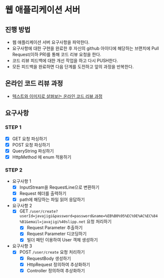 # 웹 애플리케이션 서버
## 진행 방법
* 웹 애플리케이션 서버 요구사항을 파악한다.
* 요구사항에 대한 구현을 완료한 후 자신의 github 아이디에 해당하는 브랜치에 Pull Request(이하 PR)를 통해 코드 리뷰 요청을 한다.
* 코드 리뷰 피드백에 대한 개선 작업을 하고 다시 PUSH한다.
* 모든 피드백을 완료하면 다음 단계를 도전하고 앞의 과정을 반복한다.

## 온라인 코드 리뷰 과정
* [텍스트와 이미지로 살펴보는 온라인 코드 리뷰 과정](https://github.com/next-step/nextstep-docs/tree/master/codereview)

## 요구사항
### STEP 1
- [X] GET 요청 파싱하기
- [X] POST 요청 파싱하기
- [X] QueryString 파싱하기
- [X] HttpMethod 에 enum 적용하기
### STEP 2
- 요구사항 1
  - [X] InputStream을 RequestLine으로 변환하기
  - [X] Request 헤더를 출력하기
  - [X] path에 해당하는 파일 읽어 응답하기
- 요구사항 2
  - [X] GET `/user/create?userId=javajigi&password=password&name=%EB%B0%95%EC%9E%AC%EC%84%B1&email=javajigi%40slipp.net` 요청 처리하기
    - [X] Request Parameter 추출하기
    - [X] Request Parameter 디코딩하기
    - [X] 빌더 패턴 이용하여 User 객체 생성하기
- 요구사항 3
  - [X] POST `/user/create` 요청 처리하기
    - [X] RequestBody 생성하기
    - [X] HttpRequest 정의하여 추상화하기
    - [X] Controller 정의하여 추상화하기
